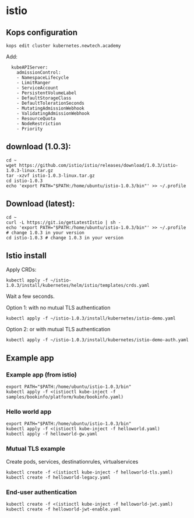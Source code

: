 # istio

## Kops configuration
```
kops edit cluster kubernetes.newtech.academy
```
Add:
```
  kubeAPIServer:
    admissionControl:
    - NamespaceLifecycle
    - LimitRanger
    - ServiceAccount
    - PersistentVolumeLabel
    - DefaultStorageClass
    - DefaultTolerationSeconds
    - MutatingAdmissionWebhook
    - ValidatingAdmissionWebhook
    - ResourceQuota
    - NodeRestriction
    - Priority
```

## download (1.0.3):
```
cd ~
wget https://github.com/istio/istio/releases/download/1.0.3/istio-1.0.3-linux.tar.gz
tar -xzvf istio-1.0.3-linux.tar.gz
cd istio-1.0.3
echo 'export PATH="$PATH:/home/ubuntu/istio-1.0.3/bin"' >> ~/.profile
```

## Download (latest):
```
cd ~
curl -L https://git.io/getLatestIstio | sh -
echo 'export PATH="$PATH:/home/ubuntu/istio-1.0.3/bin"' >> ~/.profile # change 1.0.3 in your version
cd istio-1.0.3 # change 1.0.3 in your version
```

## Istio install

Apply CRDs:

```
kubectl apply -f ~/istio-1.0.3/install/kubernetes/helm/istio/templates/crds.yaml
```

Wait a few seconds.


Option 1: with no mutual TLS authentication
```
kubectl apply -f ~/istio-1.0.3/install/kubernetes/istio-demo.yaml
```

Option 2: or with mutual TLS authentication
```
kubectl apply -f ~/istio-1.0.3/install/kubernetes/istio-demo-auth.yaml
```

## Example app

### Example app (from istio)
```
export PATH="$PATH:/home/ubuntu/istio-1.0.3/bin"
kubectl apply -f <(istioctl kube-inject -f samples/bookinfo/platform/kube/bookinfo.yaml)
```

### Hello world app 
```
export PATH="$PATH:/home/ubuntu/istio-1.0.3/bin"
kubectl apply -f <(istioctl kube-inject -f helloworld.yaml)
kubectl apply -f helloworld-gw.yaml
```

### Mutual TLS example
Create pods, services, destinationrules, virtualservices
```
kubectl create -f <(istioctl kube-inject -f helloworld-tls.yaml)
kubectl create -f helloworld-legacy.yaml
```

### End-user authentication
```
kubectl create -f <(istioctl kube-inject -f helloworld-jwt.yaml)
kubectl create -f helloworld-jwt-enable.yaml
```